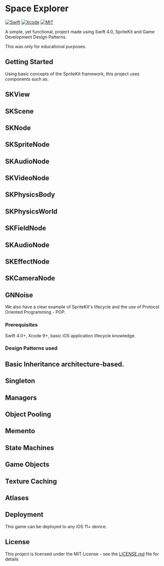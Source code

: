 # Space Explorer

[![Swift](https://img.shields.io/badge/Swift-4.0-orange.svg)](https://swift.org)
[![Xcode](https://img.shields.io/badge/Xcode-9.0-blue.svg)](https://developer.apple.com/xcode)
[![MIT](https://img.shields.io/badge/License-MIT-red.svg)](https://opensource.org/licenses/MIT)

A simple, yet functional, project made using Swift 4.0, SpriteKit and Game Development Design Patterns.

This was only for educational purposes.

## Getting Started

Using basic concepts of the SpriteKit framework, this project uses components such as: 

## SKView
## SKScene
## SKNode
## SKSpriteNode
## SKAudioNode
## SKVideoNode
## SKPhysicsBody
## SKPhysicsWorld
## SKFieldNode
## SKAudioNode
## SKEffectNode
## SKCameraNode
## GNNoise


We also have a clear example of SpriteKit's lifecycle and the use of Protocol Oriented Programming - POP.

### Prerequisites

Swift 4.0+, Xcode 9+, basic iOS application lifecycle knowledge.

### Design Patterns used

## Basic Inheritance architecture-based.
## Singleton
## Managers
## Object Pooling
## Memento
## State Machines
## Game Objects
## Texture Caching
## Atlases


## Deployment

This game can be deployed to any iOS 11+ device.

## License

This project is licensed under the MIT License - see the [LICENSE.md](LICENSE.md) file for details
